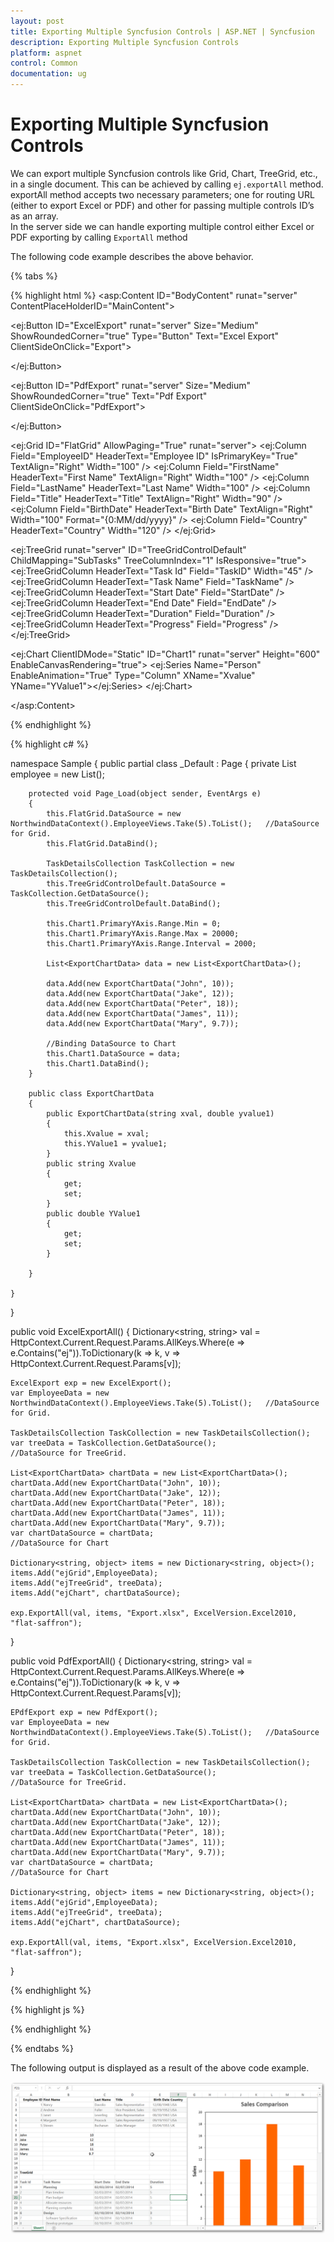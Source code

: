 ```yaml
---
layout: post
title: Exporting Multiple Syncfusion Controls | ASP.NET | Syncfusion
description: Exporting Multiple Syncfusion Controls
platform: aspnet
control: Common 
documentation: ug
---
```


#  Exporting Multiple Syncfusion Controls

We can export multiple Syncfusion controls like Grid, Chart, TreeGrid, etc., in a single document. 
This can be achieved by calling `ej.exportAll` method. exportAll method accepts two necessary parameters; one for routing URL (either to export Excel or PDF) and other for passing multiple controls ID’s as an array.  
In the server side we can handle exporting multiple control either Excel or PDF exporting by calling `ExportAll` method

The following code example describes the above behavior.

{% tabs %}

{% highlight html %}
 <asp:Content ID="BodyContent" runat="server" ContentPlaceHolderID="MainContent">

   <ej:Button ID="ExcelExport" runat="server" Size="Medium" ShowRoundedCorner="true" Type="Button" Text="Excel Export" ClientSideOnClick="Export">

   </ej:Button>
   
   <ej:Button ID="PdfExport" runat="server" Size="Medium" ShowRoundedCorner="true" Text="Pdf Export" ClientSideOnClick="PdfExport">

   </ej:Button>
   
   <ej:Grid ID="FlatGrid" AllowPaging="True" runat="server">
       <Columns>
          <ej:Column Field="EmployeeID" HeaderText="Employee ID" IsPrimaryKey="True" TextAlign="Right" Width="100" />
          <ej:Column Field="FirstName" HeaderText="First Name" TextAlign="Right" Width="100" />
          <ej:Column Field="LastName" HeaderText="Last Name" Width="100" />
          <ej:Column Field="Title" HeaderText="Title" TextAlign="Right" Width="90" />
          <ej:Column Field="BirthDate" HeaderText="Birth Date" TextAlign="Right" Width="100" Format="{0:MM/dd/yyyy}" />
          <ej:Column Field="Country" HeaderText="Country" Width="120" />
       </Columns>
   </ej:Grid>
  
   <ej:TreeGrid runat="server" ID="TreeGridControlDefault" ChildMapping="SubTasks" TreeColumnIndex="1" IsResponsive="true">
            <Columns>
                <ej:TreeGridColumn HeaderText="Task Id" Field="TaskID" Width="45" />
                <ej:TreeGridColumn HeaderText="Task Name" Field="TaskName" />
                <ej:TreeGridColumn HeaderText="Start Date" Field="StartDate" />
                <ej:TreeGridColumn HeaderText="End Date" Field="EndDate" />
                <ej:TreeGridColumn HeaderText="Duration" Field="Duration" />
                <ej:TreeGridColumn HeaderText="Progress" Field="Progress" />
            </Columns>
            <SizeSettings Width="100%" Height="450px" />
   </ej:TreeGrid>
   
   <ej:Chart ClientIDMode="Static" ID="Chart1" runat="server" Height="600" EnableCanvasRendering="true">
        <PrimaryXAxis Visible="true" MajorGridLines-Visible="true" Title-Text="Manager" />
        <PrimaryYAxis AxisLine-Visible="false" Title-Text="Sales" />
      <Series>
            <ej:Series Name="Person" EnableAnimation="True" Type="Column" XName="Xvalue" YName="YValue1"></ej:Series>
        </Series>
    </ej:Chart>

</asp:Content>
  
{% endhighlight  %}

{% highlight c# %}

namespace Sample
{
    public partial class _Default : Page
    {
        private List<Employee> employee = new List<Employee>();

        protected void Page_Load(object sender, EventArgs e)
        {
            this.FlatGrid.DataSource = new NorthwindDataContext().EmployeeViews.Take(5).ToList();   //DataSource for Grid.
            this.FlatGrid.DataBind();
            
            TaskDetailsCollection TaskCollection = new TaskDetailsCollection();
            this.TreeGridControlDefault.DataSource = TaskCollection.GetDataSource();
            this.TreeGridControlDefault.DataBind();

            this.Chart1.PrimaryYAxis.Range.Min = 0;
            this.Chart1.PrimaryYAxis.Range.Max = 20000;
            this.Chart1.PrimaryYAxis.Range.Interval = 2000;

            List<ExportChartData> data = new List<ExportChartData>();

            data.Add(new ExportChartData("John", 10));
            data.Add(new ExportChartData("Jake", 12));
            data.Add(new ExportChartData("Peter", 18));
            data.Add(new ExportChartData("James", 11));
            data.Add(new ExportChartData("Mary", 9.7));

            //Binding DataSource to Chart
            this.Chart1.DataSource = data;
            this.Chart1.DataBind();
        }
        
        public class ExportChartData
        {
            public ExportChartData(string xval, double yvalue1)
            {
                this.Xvalue = xval;
                this.YValue1 = yvalue1;
            }
            public string Xvalue
            {
                get;
                set;
            }
            public double YValue1
            {
                get;
                set;
            }
            
        }
    
    }

}

public void ExcelExportAll()
{
    Dictionary<string, string> val = HttpContext.Current.Request.Params.AllKeys.Where(e => e.Contains("ej")).ToDictionary(k => k, v => HttpContext.Current.Request.Params[v]);

    ExcelExport exp = new ExcelExport();
    var EmployeeData = new NorthwindDataContext().EmployeeViews.Take(5).ToList();   //DataSource for Grid.
    
    TaskDetailsCollection TaskCollection = new TaskDetailsCollection();
    var treeData = TaskCollection.GetDataSource();                                  //DataSource for TreeGrid.

    List<ExportChartData> chartData = new List<ExportChartData>();
    chartData.Add(new ExportChartData("John", 10));
    chartData.Add(new ExportChartData("Jake", 12));
    chartData.Add(new ExportChartData("Peter", 18));
    chartData.Add(new ExportChartData("James", 11));
    chartData.Add(new ExportChartData("Mary", 9.7));
    var chartDataSource = chartData;                                                 //DataSource for Chart
            
    Dictionary<string, object> items = new Dictionary<string, object>();
    items.Add("ejGrid",EmployeeData);
    items.Add("ejTreeGrid", treeData);
    items.Add("ejChart", chartDataSource);
            
    exp.ExportAll(val, items, "Export.xlsx", ExcelVersion.Excel2010, "flat-saffron");
}

public void PdfExportAll()
{
    Dictionary<string, string> val = HttpContext.Current.Request.Params.AllKeys.Where(e => e.Contains("ej")).ToDictionary(k => k, v => HttpContext.Current.Request.Params[v]);

    EPdfExport exp = new PdfExport();
    var EmployeeData = new NorthwindDataContext().EmployeeViews.Take(5).ToList();   //DataSource for Grid.
    
    TaskDetailsCollection TaskCollection = new TaskDetailsCollection();
    var treeData = TaskCollection.GetDataSource();                                  //DataSource for TreeGrid.

    List<ExportChartData> chartData = new List<ExportChartData>();
    chartData.Add(new ExportChartData("John", 10));
    chartData.Add(new ExportChartData("Jake", 12));
    chartData.Add(new ExportChartData("Peter", 18));
    chartData.Add(new ExportChartData("James", 11));
    chartData.Add(new ExportChartData("Mary", 9.7));
    var chartDataSource = chartData;                                                 //DataSource for Chart
            
    Dictionary<string, object> items = new Dictionary<string, object>();
    items.Add("ejGrid",EmployeeData);
    items.Add("ejTreeGrid", treeData);
    items.Add("ejChart", chartDataSource);
            
    exp.ExportAll(val, items, "Export.xlsx", ExcelVersion.Excel2010, "flat-saffron");
}

{% endhighlight  %}

{% highlight js %}

<script type="text/javascript">

   function Export(args) {
        ej.exportAll("/api/ExportingService/ExcelExportAll", ['MainContent_FlatGrid', 'MainContent_TreeGridControlDefault', 'Chart1'])
    }
    
    function PdfExport(args) {
        ej.exportAll("/api/ExportingService/PdfExportAll", ['MainContent_FlatGrid', 'MainContent_TreeGridControlDefault', 'Chart1'])
    }

</script>

{% endhighlight  %}

{% endtabs %} 

The following output is displayed as a result of the above code example.

![](Exporting-Control_images/Exporting-Controls_img1.png)

